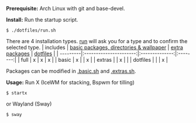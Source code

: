 **Prerequisite:** Arch Linux with git and base-devel.

**Install:** Run the startup script.
```
$ ./dotfiles/run.sh
```
There are 4 installation types. [run](https://github.com/tossenxD/dotfiles/blob/main/run.sh) will ask you for a type and to confirm the selected type.
| includes | [basic packages, directories & wallpaper](https://github.com/tossenxD/dotfiles/blob/main/.basic.sh) | [extra packages](https://github.com/tossenxD/dotfiles/blob/main/.extras.sh) | [dotfiles](https://github.com/tossenxD/dotfiles/blob/main/.dotfiles.sh) |
| ---------|:----------------------:|:--------------:|:--------:|
| full     | x                      | x              | x        |
| basic    | x                      |                | x        |
| extras   |                        | x              |          |
| dotfiles |                        |                | x        |

Packages can be modified in [.basic.sh](https://github.com/tossenxD/dotfiles/blob/main/.basic.sh) and [.extras.sh](https://github.com/tossenxD/dotfiles/blob/main/.extras.sh).

**Usage:**
Run X (IceWM for stacking, Bspwm for tilling)
```
$ startx
```
or Wayland (Sway)
```
$ sway
```
